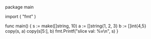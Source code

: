 package main

import (
    "fmt"
)

func main() {
    s := make([]string, 10)
    a := []string{1, 2, 3}
    b := []int{4,5}
    copy(s, a)
    copy(s[5:], b)
    fmt.Printf("slice val: %v\n", s)
}
